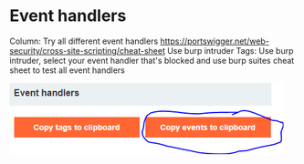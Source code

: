 # Event handlers

Column: Try all different event handlers
https://portswigger.net/web-security/cross-site-scripting/cheat-sheet
Use burp intruder
Tags: Use burp intruder, select your event handler that's blocked and use burp suites cheat sheet to test all event handlers

![Event%20handlers%2052045e13e76a4091a4cb5891e914cd2b/Untitled.png](Event%20handlers%2052045e13e76a4091a4cb5891e914cd2b/Untitled.png)